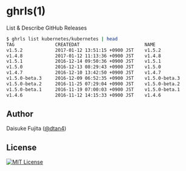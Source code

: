 # ghrls(1)

List & Describe GitHub Releases

```bash
$ ghrls list kubernetes/kubernetes | head
TAG               CREATEDAT                        NAME
v1.5.2            2017-01-12 13:51:15 +0900 JST    v1.5.2
v1.4.8            2017-01-12 11:13:36 +0900 JST    v1.4.8
v1.5.1            2016-12-14 09:50:36 +0900 JST    v1.5.1
v1.5.0            2016-12-13 08:29:43 +0900 JST    v1.5.0
v1.4.7            2016-12-10 13:42:50 +0900 JST    v1.4.7
v1.5.0-beta.3     2016-12-09 06:52:35 +0900 JST    v1.5.0-beta.3
v1.5.0-beta.2     2016-11-25 07:29:04 +0900 JST    v1.5.0-beta.2
v1.5.0-beta.1     2016-11-19 07:00:03 +0900 JST    v1.5.0-beta.1
v1.4.6            2016-11-12 14:15:33 +0900 JST    v1.4.6
```

## Author

Daisuke Fujita ([@dtan4](https://github.com/dtan4))

## License

[![MIT License](http://img.shields.io/badge/license-MIT-blue.svg?style=flat)](LICENSE)

